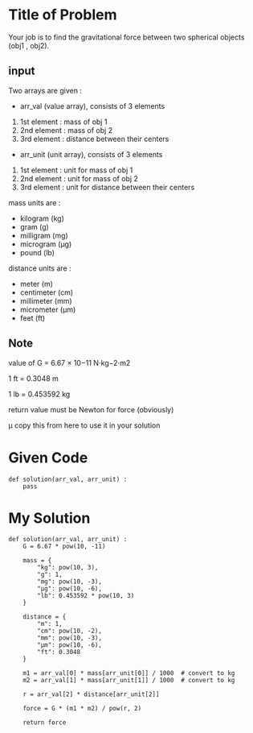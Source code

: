 # Title of Problem

Your job is to find the gravitational force between two spherical objects (obj1 , obj2).

## input
Two arrays are given :
- arr_val (value array), consists of 3 elements
1. 1st element : mass of obj 1
2. 2nd element : mass of obj 2
3. 3rd element : distance between their centers

- arr_unit (unit array), consists of 3 elements
1. 1st element : unit for mass of obj 1
2. 2nd element : unit for mass of obj 2
3. 3rd element : unit for distance between their centers

mass units are :
- kilogram (kg)
- gram (g)
- milligram (mg)
- microgram (μg)
- pound (lb)

distance units are :
- meter (m)
- centimeter (cm)
- millimeter (mm)
- micrometer (μm)
- feet (ft)

## Note
value of G = 6.67 × 10−11 N⋅kg−2⋅m2

1 ft = 0.3048 m

1 lb = 0.453592 kg

return value must be Newton for force (obviously)

μ copy this from here to use it in your solution

# Given Code

```{python}
def solution(arr_val, arr_unit) :
    pass
```

# My Solution

```{python}
def solution(arr_val, arr_unit) :
    G = 6.67 * pow(10, -11)
    
    mass = {
        "kg": pow(10, 3),
        "g": 1,
        "mg": pow(10, -3),
        "μg": pow(10, -6),
        "lb": 0.453592 * pow(10, 3)
    }
    
    distance = {
        "m": 1,
        "cm": pow(10, -2),
        "mm": pow(10, -3),
        "μm": pow(10, -6),
        "ft": 0.3048 
    }
    
    m1 = arr_val[0] * mass[arr_unit[0]] / 1000  # convert to kg
    m2 = arr_val[1] * mass[arr_unit[1]] / 1000  # convert to kg

    r = arr_val[2] * distance[arr_unit[2]]

    force = G * (m1 * m2) / pow(r, 2)

    return force
    
```

